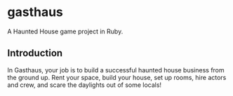 # gasthaus
A Haunted House game project in Ruby.

## Introduction
In Gasthaus, your job is to build a successful haunted house business from the ground up. Rent your space, build your house, set up rooms, hire actors and crew, and scare the daylights out of some locals!

